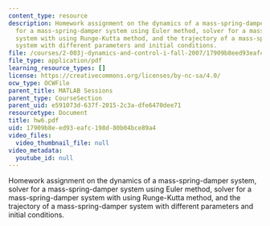 ```yaml
---
content_type: resource
description: Homework assignment on the dynamics of a mass-spring-damper system, solver
  for a mass-spring-damper system using Euler method, solver for a mass-spring-damper
  system with using Runge-Kutta method, and the trajectory of a mass-spring-damper
  system with different parameters and initial conditions.
file: /courses/2-003j-dynamics-and-control-i-fall-2007/17909b8eed93eafc198d80b04bce89a4_hw6.pdf
file_type: application/pdf
learning_resource_types: []
license: https://creativecommons.org/licenses/by-nc-sa/4.0/
ocw_type: OCWFile
parent_title: MATLAB Sessions
parent_type: CourseSection
parent_uid: e591073d-637f-2015-2c3a-dfe6470dee71
resourcetype: Document
title: hw6.pdf
uid: 17909b8e-ed93-eafc-198d-80b04bce89a4
video_files:
  video_thumbnail_file: null
video_metadata:
  youtube_id: null
---
```

Homework assignment on the dynamics of a mass-spring-damper system, solver for a mass-spring-damper system using Euler method, solver for a mass-spring-damper system with using Runge-Kutta method, and the trajectory of a mass-spring-damper system with different parameters and initial conditions.